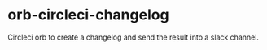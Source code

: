 # orb-circleci-changelog

Circleci orb to create a changelog and send the result into a slack channel.
